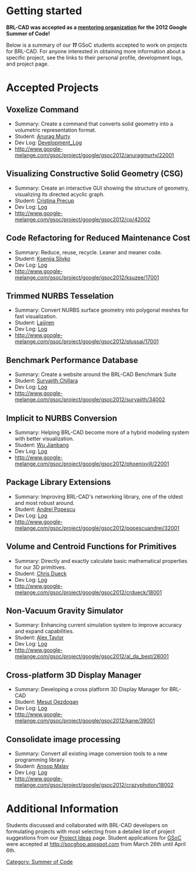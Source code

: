 # Getting started

**BRL-CAD was accepted as a [mentoring
organization](http://www.google-melange.com/gsoc/org/google/gsoc2012/brlcad)
for the 2012 Google Summer of Code!**

Below is a summary of our ***11*** GSoC students accepted to work on
projects for BRL-CAD. For anyone interested in obtaining more
information about a specific project, see the links to their personal
profile, development logs, and project page.

# Accepted Projects

## Voxelize Command

-   Summary: Create a command that converts solid geometry into a
    volumetric representation format.
-   Student: [Anurag Murty](/wiki/user/Anuragmurty.md)
-   Dev Log: [Development_Log](/wiki/user/Anuragmurty.md#Development_Log)
-   <http://www.google-melange.com/gsoc/project/google/gsoc2012/anuragmurty/22001>

## Visualizing Constructive Solid Geometry (CSG)

-   Summary: Create an interactive GUI showing the structure of
    geometry, visualizing its directed acyclic graph.
-   Student: [Cristina Precup](/wiki/user/Cprecup.md)
-   Dev Log: [Log](/wiki/user/Cprecup/GSoC2012_progress.md)
-   <http://www.google-melange.com/gsoc/project/google/gsoc2012/cp/42002>

## Code Refactoring for Reduced Maintenance Cost

-   Summary: Reduce, reuse, recycle. Leaner and meaner code.
-   Student: [Ksenija Slivko](/wiki/user/Ksuzee.md)
-   Dev Log: [Log](/wiki/user/Ksuzee/Reports.md)
-   <http://www.google-melange.com/gsoc/project/google/gsoc2012/ksuzee/17001>

## Trimmed NURBS Tesselation

-   Summary: Convert NURBS surface geometry into polygonal meshes for
    fast visualization.
-   Student: [Laijiren](/wiki/user/Plussai.md)
-   Dev Log: [Log](/wiki/user/Plussai/GSoC_2012_log.md)
-   <http://www.google-melange.com/gsoc/project/google/gsoc2012/plussai/17001>

## Benchmark Performance Database

-   Summary: Create a website around the BRL-CAD Benchmark Suite
-   Student: [Suryajith Chillara](/wiki/user/Stattrav.md)
-   Dev Log: [Log](/wiki/user/Stattrav/GSoC2012_log.md)
-   <http://www.google-melange.com/gsoc/project/google/gsoc2012/suryajith/34002>

## Implicit to NURBS Conversion

-   Summary: Helping BRL-CAD become more of a hybrid modeling system
    with better visualization.
-   Student: [Wu Jianbang](/wiki/user/Phoenix.md)
-   Dev Log: [Log](/wiki/user/Phoenix/GSoc2012/Reports.md)
-   <http://www.google-melange.com/gsoc/project/google/gsoc2012/phoenixyjll/22001>

## Package Library Extensions

-   Summary: Improving BRL-CAD's networking library, one of the oldest
    and most robust around.
-   Student: [Andrei Popescu](/wiki/user/Popescu.andrei1991.md)
-   Dev Log: [Log](/wiki/user/Popescu.andrei1991.md#GsoC_2012_progress)
-   <http://www.google-melange.com/gsoc/project/google/gsoc2012/popescuandrei/32001>

## Volume and Centroid Functions for Primitives

-   Summary: Directly and exactly calculate basic mathematical
    properties for our 3D primitives.
-   Student: [Chris Dueck](/wiki/user/Crdueck.md)
-   Dev Log: [Log](/wiki/user/Crdueck/log.md)
-   <http://www.google-melange.com/gsoc/project/google/gsoc2012/crdueck/18001>

## Non-Vacuum Gravity Simulator

-   Summary: Enhancing current simulation system to improve accuracy and
    expand capabilities.
-   Student: [Alex Taylor](/wiki/user/Al_Da_Best.md)
-   Dev Log: [Log](/wiki/user/Al_Da_Best/devlog.md)
-   <http://www.google-melange.com/gsoc/project/google/gsoc2012/al_da_best/28001>

## Cross-platform 3D Display Manager

-   Summary: Developing a cross platform 3D Display Manager for BRL-CAD
-   Student: [Mesut Oezdogan](/wiki/user/Mesut.md)
-   Dev Log: [Log](/wiki/user/Mesut/Reports.md)
-   <http://www.google-melange.com/gsoc/project/google/gsoc2012/kane/39001>

## Consolidate image processing

-   Summary: Convert all existing image conversion tools to a new
    programming library.
-   Student: [Anoop Malav](/wiki/user/Anoop.md)
-   Dev Log: [Log](/wiki/user/Anoop/Logs.md)
-   <http://www.google-melange.com/gsoc/project/google/gsoc2012/crazyphoton/18002>

# Additional Information

Students discussed and collaborated with BRL-CAD developers on
formulating projects with most selecting from a detailed list of project
suggestions from our [Project
Ideas](Google_Summer_of_Code/Project_Ideas.md) page. Student
applications for [GSoC](Google_Summer_of_Code.md) were accepted
at <http://socghop.appspot.com> from March 26th until April 6th.

[Category: Summer of Code](Category:_Summer_of_Code.md)
